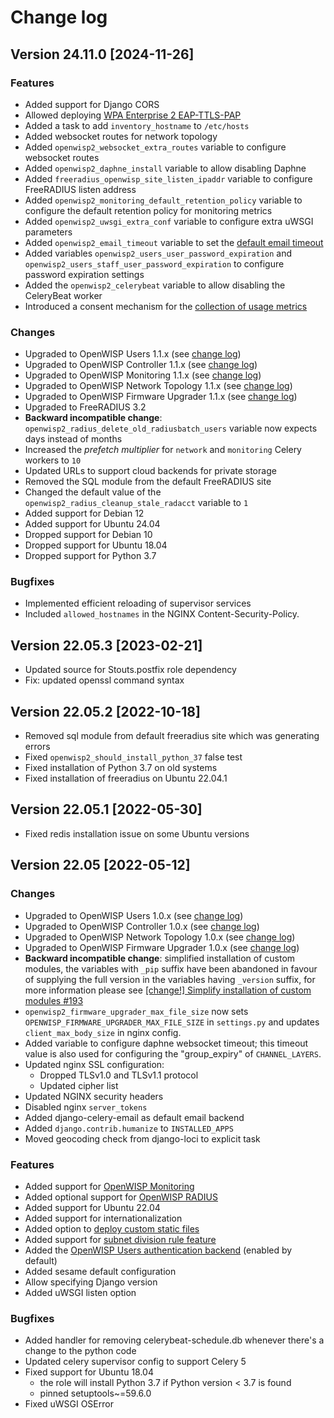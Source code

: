 # Change log

## Version 24.11.0 [2024-11-26]

### Features

- Added support for Django CORS
- Allowed deploying [WPA Enterprise 2 EAP-TTLS-PAP](https://openwisp.io/docs/dev/ansible/user/deploying-wpa-eap-ttls-pap.html)
- Added a task to add `inventory_hostname` to `/etc/hosts`
- Added websocket routes for network topology
- Added `openwisp2_websocket_extra_routes` variable to configure websocket
  routes
- Added `openwisp2_daphne_install` variable to allow disabling Daphne
- Added `freeradius_openwisp_site_listen_ipaddr` variable to configure
  FreeRADIUS listen address
- Added `openwisp2_monitoring_default_retention_policy` variable to configure
  the default retention policy for monitoring metrics
- Added `openwisp2_uwsgi_extra_conf` variable to configure extra uWSGI
  parameters
- Added `openwisp2_email_timeout` variable to set the [default email
  timeout](https://docs.djangoproject.com/en/4.2/ref/settings/#email-timeout)
- Added variables `openwisp2_users_user_password_expiration` and
  `openwisp2_users_staff_user_password_expiration` to configure password
  expiration settings
- Added the `openwisp2_celerybeat` variable to allow disabling the CeleryBeat
  worker
- Introduced a consent mechanism for the [collection of usage
  metrics](https://openwisp.io/docs/dev/utils/user/metric-collection.html)

### Changes

- Upgraded to OpenWISP Users 1.1.x (see [change log](https://github.com/openwisp/openwisp-users/releases/tag/1.1.0))
- Upgraded to OpenWISP Controller 1.1.x (see [change log](https://github.com/openwisp/openwisp-controller/releases/tag/1.1.0))
- Upgraded to OpenWISP Monitoring 1.1.x (see [change log](https://github.com/openwisp/openwisp-monitoring/releases/tag/1.1.0))
- Upgraded to OpenWISP Network Topology 1.1.x (see [change log](https://github.com/openwisp/openwisp-network-topology/releases/tag/1.1.0))
- Upgraded to OpenWISP Firmware Upgrader 1.1.x (see [change log](https://github.com/openwisp/openwisp-firmware-upgrader/releases/tag/1.1.0))
- Upgraded to FreeRADIUS 3.2
- **Backward incompatible change**:
  `openwisp2_radius_delete_old_radiusbatch_users` variable now expects days
  instead of months
- Increased the *prefetch multiplier* for `network` and `monitoring` Celery
  workers to `10`
- Updated URLs to support cloud backends for private storage
- Removed the SQL module from the default FreeRADIUS site
- Changed the default value of the `openwisp2_radius_cleanup_stale_radacct`
  variable to `1`
- Added support for Debian 12
- Added support for Ubuntu 24.04
- Dropped support for Debian 10
- Dropped support for Ubuntu 18.04
- Dropped support for Python 3.7

### Bugfixes

- Implemented efficient reloading of supervisor services
- Included `allowed_hostnames` in the NGINX Content-Security-Policy.

## Version 22.05.3 [2023-02-21]

- Updated source for Stouts.postfix role dependency
- Fix: updated openssl command syntax

## Version 22.05.2 [2022-10-18]

- Removed sql module from default freeradius site which was generating errors
- Fixed ``openwisp2_should_install_python_37`` false test
- Fixed installation of Python 3.7 on old systems
- Fixed installation of freeradius on Ubuntu 22.04.1

## Version 22.05.1 [2022-05-30]

- Fixed redis installation issue on some Ubuntu versions

## Version 22.05 [2022-05-12]

### Changes

- Upgraded to OpenWISP Users 1.0.x (see [change log](https://github.com/openwisp/openwisp-users/releases/tag/1.0.0))
- Upgraded to OpenWISP Controller 1.0.x (see [change log](https://github.com/openwisp/openwisp-controller/releases/tag/1.0.0))
- Upgraded to OpenWISP Network Topology 1.0.x (see [change log](https://github.com/openwisp/openwisp-network-topology/releases/tag/1.0.0))
- Upgraded to OpenWISP Firmware Upgrader 1.0.x (see [change log](https://github.com/openwisp/openwisp-firmware-upgrader/releases/tag/1.0.0))
- **Backward incompatible change**: simplified installation of
  custom modules, the variables with `_pip` suffix have been abandoned
  in favour of supplying the full version in the variables having
  `_version` suffix, for more information please see [[change!] Simplify installation of custom modules #193](https://github.com/openwisp/ansible-openwisp2/commit/3c651a0179ecd7881cd6f388ee4a7d0a8c5a7689)
- `openwisp2_firmware_upgrader_max_file_size` now sets
  `OPENWISP_FIRMWARE_UPGRADER_MAX_FILE_SIZE` in `settings.py` and
  updates `client_max_body_size` in nginx config.
- Added variable to configure daphne websocket timeout;
  this timeout value is also used for configuring the "group_expiry"
  of `CHANNEL_LAYERS`.
- Updated nginx SSL configuration:
  - Dropped TLSv1.0 and TLSv1.1 protocol
  - Updated cipher list
- Updated NGINX security headers
- Disabled nginx `server_tokens`
- Added django-celery-email as default email backend
- Added `django.contrib.humanize` to `INSTALLED_APPS`
- Moved geocoding check from django-loci to explicit task

### Features

- Added support for [OpenWISP Monitoring](https://openwisp.io/docs/user/monitoring.html)
- Added optional support for [OpenWISP RADIUS](https://openwisp.io/docs/user/radius.html)
- Added support for Ubuntu 22.04
- Added support for internationalization
- Added option to [deploy custom static files](https://github.com/openwisp/ansible-openwisp2#deploying-custom-static-content)
- Added support for [subnet division rule feature](https://openwisp.io/docs/user/subnet-division-rules.html)
- Added the [OpenWISP Users authentication backend](https://github.com/openwisp/openwisp-users#authentication-backend) (enabled by default)
- Added sesame default configuration
- Allow specifying Django version
- Added uWSGI listen option

### Bugfixes

- Added handler for removing celerybeat-schedule.db whenever
  there's a change to the python code
- Updated celery supervisor config to support Celery 5
- Fixed support for Ubuntu 18.04
  - the role will install Python 3.7 if Python version < 3.7 is found
  - pinned setuptools~=59.6.0
- Fixed uWSGI OSError
